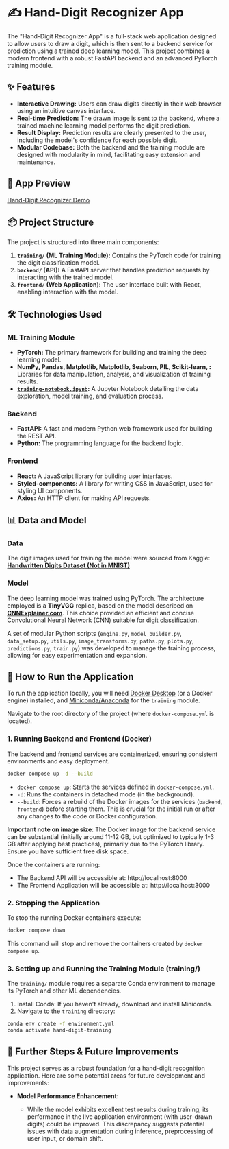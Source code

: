 # ✍️ Hand-Digit Recognizer App

The "Hand-Digit Recognizer App" is a full-stack web application designed to allow users to draw a digit, which is then sent to a backend service for prediction using a trained deep learning model. This project combines a modern frontend with a robust FastAPI backend and an advanced PyTorch training module.

## ✨ Features

- **Interactive Drawing:** Users can draw digits directly in their web browser using an intuitive canvas interface.
- **Real-time Prediction:** The drawn image is sent to the backend, where a trained machine learning model performs the digit prediction.
- **Result Display:** Prediction results are clearly presented to the user, including the model's confidence for each possible digit.
- **Modular Codebase:** Both the backend and the training module are designed with modularity in mind, facilitating easy extension and maintenance.

## 🚀 App Preview

[Hand-Digit Recognizer Demo](attachments\app_demo.gif)

## 📦 Project Structure

The project is structured into three main components:

1. **`training/` (ML Training Module):** Contains the PyTorch code for training the digit classification model.
2. **`backend/` (API):** A FastAPI server that handles prediction requests by interacting with the trained model.
3. **`frontend/` (Web Application):** The user interface built with React, enabling interaction with the model.

## 🛠️ Technologies Used

### ML Training Module

- **PyTorch:** The primary framework for building and training the deep learning model.
- **NumPy, Pandas, Matplotlib, Matplotlib,  Seaborn, PIL, Scikit-learn, :** Libraries for data manipulation, analysis, and visualization of training results.
- **[`training-notebook.ipynb`](training/training-notebook.ipynb):** A Jupyter Notebook detailing the data exploration, model training, and evaluation process.

### Backend

- **FastAPI:** A fast and modern Python web framework used for building the REST API.
- **Python:** The programming language for the backend logic.

### Frontend

- **React:** A JavaScript library for building user interfaces.
- **Styled-components:** A library for writing CSS in JavaScript, used for styling UI components.
- **Axios:** An HTTP client for making API requests.

## 📊 Data and Model

### Data

The digit images used for training the model were sourced from Kaggle: **[Handwritten Digits Dataset (Not in MNIST)](https://www.kaggle.com/datasets/jcprogjava/handwritten-digits-dataset-not-in-mnist)**

### Model

The deep learning model was trained using PyTorch. The architecture employed is a **TinyVGG** replica, based on the model described on **[CNNExplainer.com](https://poloclub.github.io/cnn-explainer/)**. This choice provided an efficient and concise Convolutional Neural Network (CNN) suitable for digit classification.

A set of modular Python scripts (`engine.py`, `model_builder.py`, `data_setup.py`, `utils.py`, `image_transforms.py`, `paths.py`, `plots.py`, `predictions.py`, `train.py`) was developed to manage the training process, allowing for easy experimentation and expansion.

## 🚀 How to Run the Application

To run the application locally, you will need [Docker Desktop](https://www.docker.com/products/docker-desktop/) (or a Docker engine) installed, and [Miniconda/Anaconda](https://docs.conda.io/en/latest/miniconda.html) for the `training` module.

Navigate to the root directory of the project (where `docker-compose.yml` is located).

### 1. Running Backend and Frontend (Docker)

The backend and frontend services are containerized, ensuring consistent environments and easy deployment.

```bash
docker compose up -d --build
```

* `docker compose up`: Starts the services defined in `docker-compose.yml`.
* `-d`: Runs the containers in detached mode (in the background).
* `--build`: Forces a rebuild of the Docker images for the services (`backend`, `frontend`) before starting them. This is crucial for the initial run or after any changes to the code or Docker configuration.

**Important note on image size**: The Docker image for the backend service can be substantial (initially around 11-12 GB, but optimized to typically 1-3 GB after applying best practices), primarily due to the PyTorch library. Ensure you have sufficient free disk space.

Once the containers are running:

* The Backend API will be accessible at: http://localhost:8000
* The Frontend Application will be accessible at: http://localhost:3000


### 2. Stopping the Application
To stop the running Docker containers execute:

```Bash
docker compose down
```
This command will stop and remove the containers created by `docker compose up`.


### 3. Setting up and Running the Training Module (training/)
The `training/` module requires a separate Conda environment to manage its PyTorch and other ML dependencies.

1. Install Conda: If you haven't already, download and install Miniconda.
2. Navigate to the `training` directory:

``` bash
conda env create -f environment.yml
conda activate hand-digit-training
```

## 🎯 Further Steps & Future Improvements

This project serves as a robust foundation for a hand-digit recognition application. Here are some potential areas for future development and improvements:

- **Model Performance Enhancement:**
    
    - While the model exhibits excellent test results during training, its performance in the live application environment (with user-drawn digits) could be improved. This discrepancy suggests potential issues with data augmentation during inference, preprocessing of user input, or domain shift.